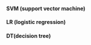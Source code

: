 #### SVM (support vector machine)





#### LR (logistic regression)







#### DT(decision tree)









